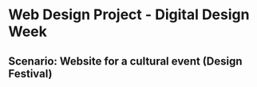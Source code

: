 # Web Design Project - Digital Design Week

## Scenario: Website for a cultural event (Design Festival)
